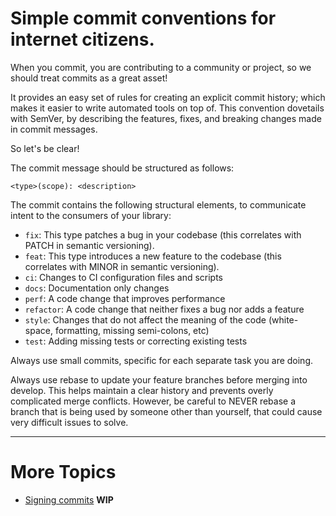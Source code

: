 # Simple commit conventions for internet citizens.

When you commit, you are contributing to a community or project, so we should treat commits as a great asset!

It provides an easy set of rules for creating an explicit commit history; which makes it easier to write automated tools on top of. This convention dovetails with SemVer, by describing the features, fixes, and breaking changes made in commit messages.

So let's be clear!

The commit message should be structured as follows:

```
<type>(scope): <description>
```

The commit contains the following structural elements, to communicate intent to the consumers of your library:


- `fix`: This type patches a bug in your codebase (this correlates with PATCH in semantic versioning).
- `feat`: This type introduces a new feature to the codebase (this correlates with MINOR in semantic versioning).
- `ci`: Changes to CI configuration files and scripts
- `docs`: Documentation only changes
- `perf`: A code change that improves performance
- `refactor`: A code change that neither fixes a bug nor adds a feature
- `style`: Changes that do not affect the meaning of the code (white-space, formatting, missing semi-colons, etc)
- `test`: Adding missing tests or correcting existing tests

Always use small commits, specific for each separate task you are doing.

Always use rebase to update your feature branches before merging into develop. This helps maintain a clear history and prevents overly complicated merge conflicts. However, be careful to NEVER rebase a branch that is being used by someone other than yourself, that could cause very difficult issues to solve.

---

# More Topics

- [Signing commits]() **WIP**
